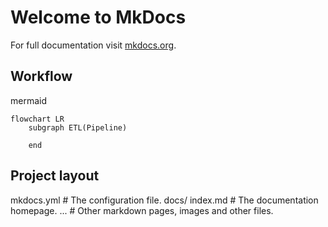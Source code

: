 # Welcome to MkDocs

For full documentation visit [mkdocs.org](https://www.mkdocs.org).

## Workflow

mermaid

```mermaid
flowchart LR
    subgraph ETL(Pipeline)

    end
```

## Project layout

mkdocs.yml    # The configuration file.
    docs/
        index.md  # The documentation homepage.
        ...       # Other markdown pages, images and other files.
